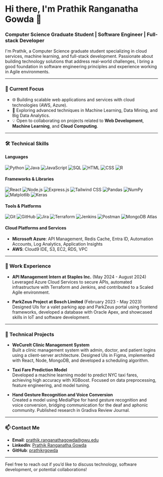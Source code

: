 # Hi there, I'm Prathik Ranganatha Gowda 👋

### Computer Science Graduate Student | Software Engineer | Full-stack Developer

I'm Prathik, a Computer Science graduate student specializing in cloud services, machine learning, and full-stack development. Passionate about building technology solutions that address real-world challenges, I bring a good foundation in software engineering principles and experience working in Agile environments.

---

### 🔭 Current Focus
- 🌐 Building scalable web applications and services with cloud technologies (AWS, Azure).
- 🤖 Exploring advanced techniques in Machine Learning, Data Mining, and Big Data Analytics.
- 💡 Open to collaborating on projects related to **Web Development**, **Machine Learning**, and **Cloud Computing**.

---

### 🛠 Technical Skills

#### Languages
![Python](https://img.shields.io/badge/Python-3670A0?style=flat&logo=python&logoColor=ffdd54)
![Java](https://img.shields.io/badge/Java-%23ED8B00.svg?style=flat&logo=java&logoColor=white)
![JavaScript](https://img.shields.io/badge/JavaScript-%23323330.svg?style=flat&logo=javascript&logoColor=%23F7DF1E)
![SQL](https://img.shields.io/badge/SQL-000?style=flat&logo=sqlite&logoColor=white)
![HTML](https://img.shields.io/badge/HTML-%23E34F26.svg?style=flat&logo=html5&logoColor=white)
![CSS](https://img.shields.io/badge/CSS-%231572B6.svg?style=flat&logo=css3&logoColor=white)
![R](https://img.shields.io/badge/R-276DC3?style=flat&logo=r&logoColor=white)

#### Frameworks & Libraries
![React](https://img.shields.io/badge/React-%2320232a.svg?style=flat&logo=react&logoColor=%2361DAFB)
![Node.js](https://img.shields.io/badge/Node.js-6DA55F?style=flat&logo=node.js&logoColor=white)
![Express.js](https://img.shields.io/badge/Express.js-%23404d59.svg?style=flat&logo=express&logoColor=%2361DAFB)
![Tailwind CSS](https://img.shields.io/badge/Tailwind_CSS-%2338B2AC.svg?style=flat&logo=tailwind-css&logoColor=white)
![Pandas](https://img.shields.io/badge/Pandas-%23150458.svg?style=flat&logo=pandas&logoColor=white)
![NumPy](https://img.shields.io/badge/NumPy-%23013243.svg?style=flat&logo=numpy&logoColor=white)
![Matplotlib](https://img.shields.io/badge/Matplotlib-%23ffffff.svg?style=flat&logo=Matplotlib&logoColor=black)
![Keras](https://img.shields.io/badge/Keras-%23D00000.svg?style=flat&logo=keras&logoColor=white)

#### Tools & Platforms
![Git](https://img.shields.io/badge/Git-F05032?style=flat&logo=git&logoColor=white)
![GitHub](https://img.shields.io/badge/GitHub-%23121011.svg?style=flat&logo=github&logoColor=white)
![Jira](https://img.shields.io/badge/Jira-%230A0FFF.svg?style=flat&logo=jira&logoColor=white)
![Terraform](https://img.shields.io/badge/Terraform-%235835CC.svg?style=flat&logo=terraform&logoColor=white)
![Jenkins](https://img.shields.io/badge/Jenkins-%232C5263.svg?style=flat&logo=jenkins&logoColor=white)
![Postman](https://img.shields.io/badge/Postman-FF6C37?style=flat&logo=postman&logoColor=white)
![MongoDB Atlas](https://img.shields.io/badge/MongoDB_Atlas-%2347A248.svg?style=flat&logo=mongodb&logoColor=white)

#### Cloud Platforms and Services
- **Microsoft Azure**: API Management, Redis Cache, Entra ID, Automation Accounts, Log Analytics, Application Insights
- **AWS**: Cloud9 IDE, S3, EC2, RDS, VPC

---

### 💼 Work Experience

- **API Management Intern at Staples Inc.** (May 2024 - August 2024)  
  Leveraged Azure Cloud Services to secure APIs, automated infrastructure with Terraform and Jenkins, and contributed to a Scaled Agile environment.

- **ParkZeus Project at Bosch Limited** (February 2023 - May 2023)  
  Designed UIs for a valet parking app and ParkZeus portal using frontend frameworks, developed a database with Oracle Apex, and showcased skills in IoT and software development.

---

### 📂 Technical Projects

- **WeCureIt Clinic Management System**  
  Built a clinic management system with admin, doctor, and patient logins using a client-server architecture. Designed UIs in Figma, implemented with React, Node, MongoDB, and developed a scheduling algorithm.

- **Taxi Fare Prediction Model**  
  Developed a machine learning model to predict NYC taxi fares, achieving high accuracy with XGBoost. Focused on data preprocessing, feature engineering, and model tuning.

- **Hand Gesture Recognition and Voice Conversion**  
  Created a model using MediaPipe for hand gesture recognition and voice conversion, bridging communication for the deaf and aphonic community. Published research in Gradiva Review Journal.

---

### 📫 Contact Me

- **Email**: [prathik.ranganathagowda@gwu.edu](mailto:prathik.ranganathagowda@gwu.edu)
- **LinkedIn**: [Prathik Ranganatha Gowda](http://www.linkedin.com/in/prathik-ranganatha-gowda-871b75257)
- **GitHub**: [prathikrgowda](https://github.com/prathikrgowda)

---

Feel free to reach out if you’d like to discuss technology, software development, or potential collaborations!
